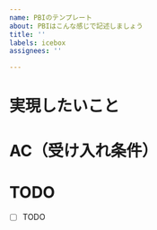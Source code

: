 ```yaml
---
name: PBIのテンプレート
about: PBIはこんな感じで記述しましょう
title: ''
labels: icebox
assignees: ''

---
```


# 実現したいこと
<!-- 「〇〇したい。なぜなら〇〇だからだ」という形式で書きましょう -->

# AC（受け入れ条件）
<!-- PBIが`Done`になるための条件を書きましょう -->

# TODO
<!-- PBIを完了させるためにやるべきことを書きましょう -->
- [ ] TODO
